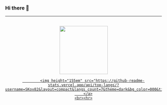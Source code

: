 ### Hi there 👋

<div align="center">
    <hr><br>
        <a href="https://profile-summary-for-github.com/user/Skov82">
            <img height="155em" src="https://github-readme-stats.vercel.app/api?username=SKov82&show_icons=true&theme=dark&bg_color=000&title_color=fff&text_color=fff&count_private=true"/>

            <img height="155em" src="https://github-readme-stats.vercel.app/api/top-langs/?username=SKov82&layout=compact&langs_count=7&theme=dark&bg_color=000&title_color=8A2BE2&text_color=8A2BE2"/>
        </a>
    <br><hr>
</div>





<!--
**SKov82/Skov82** is a ✨ _special_ ✨ repository because its `README.md` (this file) appears on your GitHub profile.

<img src='https://cdn.jsdelivr.net/npm/simple-icons@3.0.1/icons/github.svg' alt='github' height='40'>
Here are some ideas to get you started:

- 🔭 I’m currently working on ...
- 🌱 I’m currently learning ...
- 👯 I’m looking to collaborate on ...
- 🤔 I’m looking for help with ...
- 💬 Ask me about ...
- 📫 How to reach me: ...
- 😄 Pronouns: ...
- ⚡ Fun fact: ...
-->
